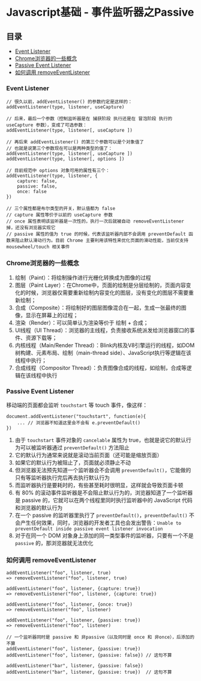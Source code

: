 # Javascript基础 - 事件监听器之Passive

## 目录
- [Event Listener](#event-listener)
- [Chrome浏览器的一些概念](#chrome浏览器的一些概念)
- [Passive Event Listener](#passive-event-listener)
- [如何调用 removeEventListener](#如何调用-removeeventlistener)

### Event Listener

```
// 很久以前，addEventListener() 的参数约定是这样的：
addEventListener(type, listener, useCapture)

// 后来，最后一个参数（控制监听器是在 捕获阶段 执行还是在 冒泡阶段 执行的 useCapture 参数），变成了可选参数：
addEventListener(type, listener[, useCapture ])

// 再后来 addEventListener() 的第三个参数可以是个对象值了
// 也就是说第三个参数现在可以是两种类型的值了：
addEventListener(type, listener[, useCapture ])
addEventListener(type, listener[, options ])

// 目前规范中 options 对象可用的属性有三个：
addEventListener(type, listener, {
    capture: false,
    passive: false,
    once: false
})

// 三个属性都是布尔类型的开关，默认值都为 false
// capture 属性等价于以前的 useCapture 参数
// once 属性表明该监听器是一次性的，执行一次后就被自动 removeEventListener 掉，还没有浏览器实现它
// passive 属性的值为 true 的时候，代表该监听器内部不会调用 preventDefault 函数来阻止默认滑动行为。目前 Chrome 主要利用该特性来优化页面的滑动性能，当前仅支持 mousewheel/touch 相关事件
```

### Chrome浏览器的一些概念

1. 绘制（Paint）：将绘制操作进行光栅化转换成为图像的过程
2. 图层（Paint Layer）：在Chrome中，页面的绘制是分层绘制的，页面内容变化的时候，浏览器仅需要重新绘制内容变化的图层，没有变化的图层不需要重新绘制；
3. 合成（Composite）：将绘制好的图层图像混合在一起，生成一张最终的图像，显示在屏幕上的过程；
4. 渲染（Render）：可以简单认为渲染等价于 绘制 + 合成；
5. UI线程（UI Thread）：浏览器的主线程，负责接收系统派发给浏览器窗口的事件、资源下载等；
6. 内核线程（Main/Render Thread）：Blink内核及V8引擎运行的线程，如DOM树构建、元素布局、绘制（main-thread side）、JavaScript执行等逻辑在该线程中执行；
7. 合成线程（Compositor Thread）：负责图像合成的线程，如绘制，合成等逻辑在该线程中执行

### Passive Event Listener

移动端的页面都会监听 ```touchstart``` 等 touch 事件，像这样：
```
document.addEventListener("touchstart", function(e){
    ... // 浏览器不知道这里会不会有 e.preventDefault()
})
```

1. 由于 ```touchstart``` 事件对象的 ```cancelable``` 属性为 true，也就是说它的默认行为可以被监听器通过 ```preventDefault()``` 方法阻止
2. 它的默认行为通常来说就是滚动当前页面（还可能是缩放页面）
3. 如果它的默认行为被阻止了，页面就必须静止不动
4. 但浏览器无法预先知道一个监听器会不会调用 ```preventDefault()```，它能做的只有等监听器执行完后再去执行默认行为
5. 而监听器执行是要耗时的，有些甚至耗时很明显，这样就会导致页面卡顿
6. 有 80% 的滚动事件监听器是不会阻止默认行为的，浏览器知道了一个监听器是 passive 的，它就可以在两个线程里同时执行监听器中的 JavaScript 代码和浏览器的默认行为
7. 在一个 passive 的监听器里执行了 ```preventDefault()```，```preventDefault()``` 不会产生任何效果，同时，浏览器的开发者工具也会发出警告：```Unable to preventDefault inside passive event listener invocation```
8. 对于在同一个 DOM 对象身上添加的同一类型事件的监听器，只要有一个不是 ```passive``` 的，那浏览器就无法优化

### 如何调用 removeEventListener

```
addEventListener("foo", listener, true)
=> removeEventListener("foo", listener, true)

addEventListener("foo", listener, {capture: true})
=> removeEventListener("foo", listener, {capture: true})

addEventListener("foo", listener, {once: true})
=> removeEventListener("foo", listener)

addEventListener("foo", listener, {passive: true})
=> removeEventListener("foo", listener)
```

```
// 一个监听器同时是 passive 和 非passive（以及同时是 once 和 非once），后添加的不算
addEventListener("foo", listener, {passive: true})
addEventListener("foo", listener, {passive: false}) // 这句不算

addEventListener("bar", listener, {passive: false})
addEventListener("bar", listener, {passive: true})  // 这句不算
```
